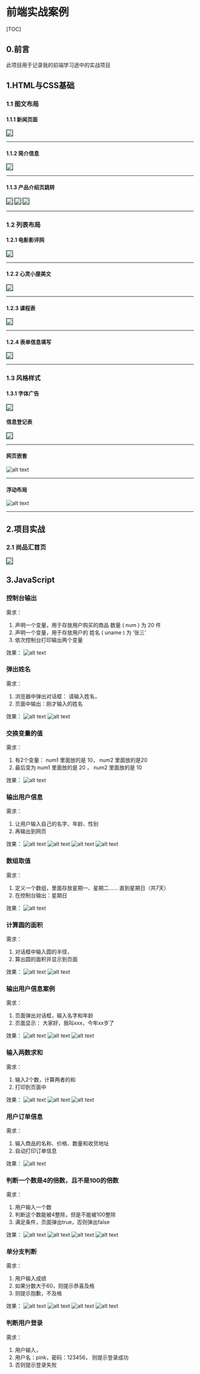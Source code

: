 # 前端实战案例

[TOC]

## 0.前言

此项目用于记录我的前端学习途中的实战项目

## 1.HTML与CSS基础

### 1.1 图文布局

#### 1.1.1 新闻页面 


<img border="1" src="./preview/1.1/1.1.1.png">

---

#### 1.1.2 简介信息

<img border="1" src="./preview/1.1/1.1.2.png">

---

#### 1.1.3 产品介绍页跳转

<img border="1" src="./preview/1.1/1.1.3.1.png">
<img border="1" src="./preview/1.1/1.1.3.2.png">
<img border="1" src="./preview/1.1/1.1.3.3.png">

---

### 1.2 列表布局

#### 1.2.1 电影影评网

<img border="1" src="./preview/1.2/1.2.1.jpg">

---

#### 1.2.2 心灵小屋美文

<img border="1" src="./preview/1.2/1.2.2.png">

---

#### 1.2.3 课程表

<img border="1" src="./preview/1.2/1.2.3.png">

---

#### 1.2.4 表单信息填写

<img border="1" src="./preview/1.2/1.2.4.png">

---

### 1.3 风格样式

#### 1.3.1 字体广告

<img border="1" src="./preview/1.3/1.3.1.png">

#### 信息登记表

<img border="1" src="./preview/1.2/1.2.5.jpg">

---

#### 网页嵌套

![alt text](<Pasted image 20240728104257.png>)

---

#### 浮动布局

![alt text](image-26.png)

---

## 2.项目实战

### 2.1 尚品汇首页

<img border="1" src="./preview/2.1/2.1.1.png">

## 3.JavaScript

### 控制台输出
需求：
1. 声明一个变量，用于存放用户购买的商品 数量 ( num ) 为 20 件
2. 声明一个变量，用于存放用户的 姓名 ( uname ) 为 ’张三’
3. 依次控制台打印输出两个变量

效果：
![alt text](image.png)

### 弹出姓名
需求： 
1. 浏览器中弹出对话框： 请输入姓名， 
2. 页面中输出：刚才输入的姓名

效果：
![alt text](image-1.png)
![alt text](image-2.png)

### 交换变量的值
需求：
1. 有2个变量： num1 里面放的是 10， num2 里面放的是20
2. 最后变为 num1 里面放的是 20 ， num2 里面放的是 10

效果：
![alt text](image-3.png)

### 输出用户信息
需求：
1. 让用户输入自己的名字、年龄、性别
2. 再输出到网页

效果：
![alt text](image-4.png)
![alt text](image-5.png)
![alt text](image-6.png)
![alt text](image-7.png)

### 数组取值
需求：
1. 定义一个数组，里面存放星期一、星期二…… 直到星期日（共7天）
2. 在控制台输出：星期日

效果：
![alt text](image-8.png)

### 计算圆的面积
需求：
1. 对话框中输入圆的半径，
2. 算出圆的面积并显示到页面

效果：
![alt text](image-9.png)
![alt text](image-10.png)

### 输出用户信息案例
需求：
1. 页面弹出对话框，输入名字和年龄
2. 页面显示： 大家好，我叫xxx，今年xx岁了

效果：
![alt text](image-11.png)
![alt text](image-12.png)
![alt text](image-13.png)

### 输入两数求和
需求：
1. 输入2个数，计算两者的和
2. 打印到页面中

效果：
![alt text](image-14.png)
![alt text](image-15.png)
![alt text](image-16.png)

### 用户订单信息
需求：
1. 输入商品的名称、价格、数量和收货地址
2. 自动打印订单信息

效果：
![alt text](image-17.png)

### 判断一个数是4的倍数，且不是100的倍数
需求：
1. 用户输入一个数
2. 判断这个数能被4整除，但是不能被100整除
3. 满足条件，页面弹出true，否则弹出false

效果：
![alt text](image-18.png)
![alt text](image-19.png)
![alt text](image-20.png)
![alt text](image-21.png)

### 单分支判断
需求：
1. 用户输入成绩
2. 如果分数大于60，则提示恭喜及格
3. 则提示抱歉，不及格

效果：
![alt text](image-22.png)
![alt text](image-23.png)
![alt text](image-24.png)
![alt text](image-25.png)

### 判断用户登录
需求：
1. 用户输入，
2. 用户名：pink，密码：123456， 则提示登录成功
3. 否则提示登录失败

